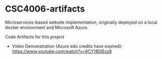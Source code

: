 # CSC4006-artifacts

Microservices-based website implementation, originally deployed on a local docker environment and Microsoft Azure.

Code Artifacts for this project
- Video Demonstration (Azure edu credits have expired): https://www.youtube.com/watch?v=6CY180IEsz8
